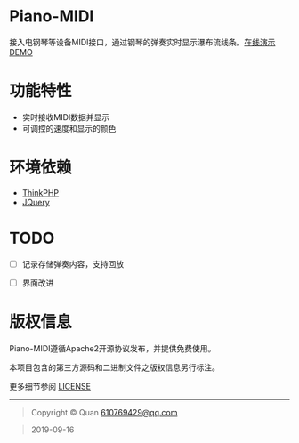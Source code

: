 Piano-MIDI
===

接入电钢琴等设备MIDI接口，通过钢琴的弹奏实时显示瀑布流线条。[在线演示DEMO](https://piano.openadc.com/index.php/index/index/showView)

功能特性
=======

- 实时接收MIDI数据并显示
- 可调控的速度和显示的颜色

环境依赖
=======
- [ThinkPHP](https://github.com/top-think/think)
- [JQuery](https://github.com/jquery/jquery)

# TODO

- [ ] 记录存储弹奏内容，支持回放
- [ ] 界面改进


版权信息
=======
Piano-MIDI遵循Apache2开源协议发布，并提供免费使用。

本项目包含的第三方源码和二进制文件之版权信息另行标注。

更多细节参阅 [LICENSE](LICENSE)

***

> Copyright &copy; Quan 610769429@qq.com

> 2019-09-16

